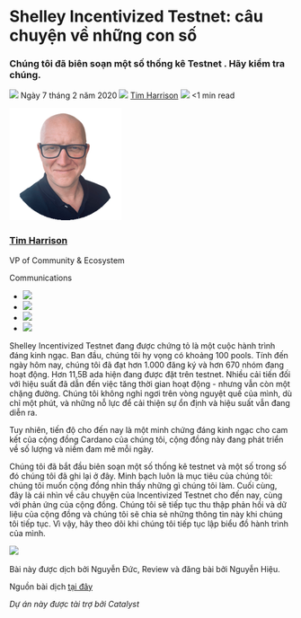 # Shelley Incentivized Testnet: câu chuyện về những con số

### **Chúng tôi đã biên soạn một số thống kê Testnet . Hãy kiểm tra chúng.**

![](img/2020-02-07-shelley-incentivized-testnet-story-in-numbers.002.png) Ngày 7 tháng 2 năm 2020 ![](img/2020-02-07-shelley-incentivized-testnet-story-in-numbers.002.png) [Tim Harrison](tmp//en/blog/authors/tim-harrison/page-1/) ![](img/2020-02-07-shelley-incentivized-testnet-story-in-numbers.003.png) &lt;1 min read

![Tim Harrison](img/2020-02-07-shelley-incentivized-testnet-story-in-numbers.004.png)[](tmp//en/blog/authors/tim-harrison/page-1/)

### [**Tim Harrison**](tmp//en/blog/authors/tim-harrison/page-1/)

VP of Community &amp; Ecosystem

Communications

- ![](img/2020-02-07-shelley-incentivized-testnet-story-in-numbers.005.png)[](mailto:tim.harrison@iohk.io "Email")
- ![](img/2020-02-07-shelley-incentivized-testnet-story-in-numbers.006.png)[](https://uk.linkedin.com/in/timbharrison "LinkedIn")
- ![](img/2020-02-07-shelley-incentivized-testnet-story-in-numbers.007.png)[](https://twitter.com/timbharrison "Twitter")
- ![](img/2020-02-07-shelley-incentivized-testnet-story-in-numbers.008.png)[](https://github.com/timbharrison "GitHub")

Shelley Incentivized Testnet đang được chứng tỏ là một cuộc hành trình đáng kinh ngạc. Ban đầu, chúng tôi hy vọng có khoảng 100 pools. Tính đến ngày hôm nay, chúng tôi đã đạt hơn 1.000 đăng ký và hơn 670 nhóm đang hoạt động. Hơn 11,5B ada hiện đang được đặt trên testnet. Nhiều cải tiến đối với hiệu suất đã dẫn đến việc tăng thời gian hoạt động - nhưng vẫn còn một chặng đường. Chúng tôi không nghỉ ngơi trên vòng nguyệt quế của mình, dù chỉ một phút, và những nỗ lực để cải thiện sự ổn định và hiệu suất vẫn đang diễn ra.

Tuy nhiên, tiến độ cho đến nay là một minh chứng đáng kinh ngạc cho cam kết của cộng đồng Cardano của chúng tôi, cộng đồng này đang phát triển về số lượng và niềm đam mê mỗi ngày.

Chúng tôi đã bắt đầu biên soạn một số thống kê testnet và một số  trong số đó chúng tôi đã ghi lại ở đây. Minh bạch luôn là mục tiêu của chúng tôi: chúng tôi muốn cộng đồng nhìn thấy những gì chúng tôi làm. Cuối cùng, đây là cái nhìn về câu chuyện của Incentivized Testnet cho đến nay, cùng với phản ứng của cộng đồng. Chúng tôi sẽ tiếp tục thu thập phản hồi và dữ liệu của cộng đồng và chúng tôi sẽ chia sẻ những thông tin này khi chúng tôi tiếp tục. Vì vậy, hãy theo dõi khi chúng tôi tiếp tục lập biểu đồ hành trình của mình.


<img src="https://ucarecdn.com/df1b0cb3-5d65-4a0a-ad3c-059c66bf6c69/-/format/webp/-/quality/best/-/progressive/yes/" width="900" />

Bài này được dịch bởi Nguyễn Đức, Review và đăng bài bởi Nguyễn Hiệu. 

Nguồn bài dịch [tại đây](https://iohk.io/en/blog/posts/2020/02/07/shelley-incentivized-testnet-story-in-numbers) 

*Dự án này được tài trợ bởi Catalyst*
